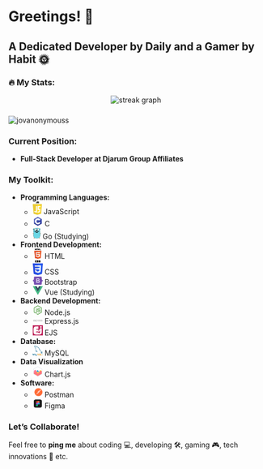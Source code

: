 # Greetings! 👋

## A Dedicated Developer by Daily and a Gamer by Habit 🌞

### 🔥 My Stats:
<div align="center">
  <img src="https://streak-stats.demolab.com?user=jovanonymouss&locale=en&mode=daily&theme=dark&hide_border=false&border_radius=5&order=3" height="220" alt="streak graph"/>
</div>

###

<p align="left"><img src="https://github-profile-trophy.vercel.app/?username=jovanonymouss" alt="jovanonymouss" /></a> </p>

### Current Position:
- **Full-Stack Developer at Djarum Group Affiliates**

### My Toolkit:
- **Programming Languages:** 
  - <img src="./Assets/JavaScript.png" width="18"/>  JavaScript
  - <img src="./Assets/C.png" width="20"/> C
  - <img src="./Assets/Go.png" width="16"/> Go (Studying)
- **Frontend Development:** 
  - <img src="./Assets/HTML.png" width="20"/> HTML
  - <img src="./Assets/CSS.png" width="20"/> CSS
  - <img src="./Assets/Bootstrap.png" width="20"/> Bootstrap
  - <img src="./Assets/Vue.png" width="20"/> Vue (Studying)
- **Backend Development:**
  - <img src="./Assets/NodeJS.png" width="20"/> Node.js
  - <img src="./Assets/ExpressJS.png" width="20"/> Express.js
  - <img src="./Assets/EJS.png" width="20"/> EJS
- **Database:**
  - <img src="./Assets/MySQL.png" width="20"/> MySQL
- **Data Visualization**
  - <img src="./Assets/ChartJS.png" width="20"/> Chart.js
- **Software:**
  - <img src="./Assets/Postman.png" width="20"/> Postman
  - <img src="./Assets/Figma.png" width="20"/> Figma

### Let’s Collaborate!
Feel free to **ping me** about coding 💻, developing 🛠️, gaming 🎮, tech innovations 🚀 etc.
